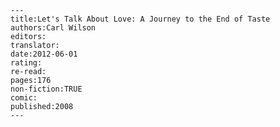 
    ---
    title:Let's Talk About Love: A Journey to the End of Taste
    authors:Carl Wilson
    editors:
    translator:
    date:2012-06-01
    rating:
    re-read:
    pages:176
    non-fiction:TRUE
    comic:
    published:2008
    ---

    